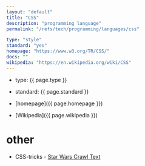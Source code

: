 ```yaml
---
layout: "default"
title: "CSS"
description: "programming language"
permalink: "/refs/tech/programming/languages/css"

type: "style"
standard: "yes"
homepage: "https://www.w3.org/TR/CSS/"
docs: ""
wikipedia: "https://en.wikipedia.org/wiki/CSS"
---
```


- type: {{ page.type }}
- standard: {{ page.standard }}
- [homepage]({{ page.homepage }})

- [Wikipedia]({{ page.wikipedia }})

# other

- CSS-tricks - [Star Wars Crawl Text](https://css-tricks.com/snippets/css/star-wars-crawl-text/)
